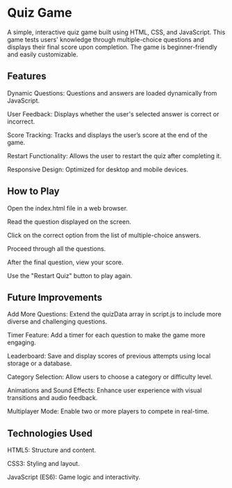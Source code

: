 # Quiz Game
A simple, interactive quiz game built using HTML, CSS, and JavaScript. This game tests users' knowledge through multiple-choice questions and displays their final score upon completion. The game is beginner-friendly and easily customizable.

## Features
Dynamic Questions: Questions and answers are loaded dynamically from JavaScript.

User Feedback: Displays whether the user's selected answer is correct or incorrect.

Score Tracking: Tracks and displays the user’s score at the end of the game.

Restart Functionality: Allows the user to restart the quiz after completing it.

Responsive Design: Optimized for desktop and mobile devices.

## How to Play
Open the index.html file in a web browser.

Read the question displayed on the screen.

Click on the correct option from the list of multiple-choice answers.

Proceed through all the questions.

After the final question, view your score.

Use the "Restart Quiz" button to play again.

## Future Improvements

Add More Questions: Extend the quizData array in script.js to include more diverse and challenging questions.

Timer Feature: Add a timer for each question to make the game more engaging.

Leaderboard: Save and display scores of previous attempts using local storage or a database.

Category Selection: Allow users to choose a category or difficulty level.

Animations and Sound Effects: Enhance user experience with visual transitions and audio feedback.

Multiplayer Mode: Enable two or more players to compete in real-time.

## Technologies Used

HTML5: Structure and content.

CSS3: Styling and layout.

JavaScript (ES6): Game logic and interactivity.
